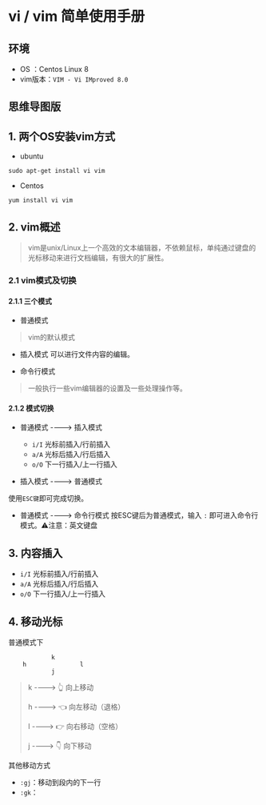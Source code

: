 # vi / vim 简单使用手册

## 环境
- OS ：Centos Linux 8
- vim版本：`VIM - Vi IMproved 8.0`

## 思维导图版

## 1. 两个OS安装vim方式
- ubuntu 
```shell
sudo apt-get install vi vim
```
- Centos 
```shell
yum install vi vim
```

## 2. vim概述
>vim是unix/Linux上一个高效的文本编辑器，不依赖鼠标，单纯通过键盘的光标移动来进行文档编辑，有很大的扩展性。

### 2.1 vim模式及切换

#### 2.1.1 三个模式
- 普通模式
> vim的默认模式

- 插入模式
可以进行文件内容的编辑。

- 命令行模式
> 一般执行一些vim编辑器的设置及一些处理操作等。

#### 2.1.2 模式切换
- 普通模式 ----> 插入模式

    - `i/I` 光标前插入/行前插入
    - `a/A` 光标后插入/行后插入
    - `o/O` 下一行插入/上一行插入

- 插入模式 ----> 普通模式

使用`ESC键`即可完成切换。

- 普通模式 ----> 命令行模式
按ESC键后为普通模式，输入 `:` 即可进入命令行模式。⚠️注意：英文键盘

## 3. 内容插入
- `i/I` 光标前插入/行前插入
- `a/A` 光标后插入/行后插入
- `o/O` 下一行插入/上一行插入

## 4. 移动光标
普通模式下
```
            k
    h               l
            j
```
> k ----> 👆 向上移动
>
> h ----> 👈 向左移动（退格）
>
> l ----> 👉 向右移动（空格）
>
> j ----> 👇 向下移动

其他移动方式
- `:gj`：移动到段内的下一行
- `:gk`：







